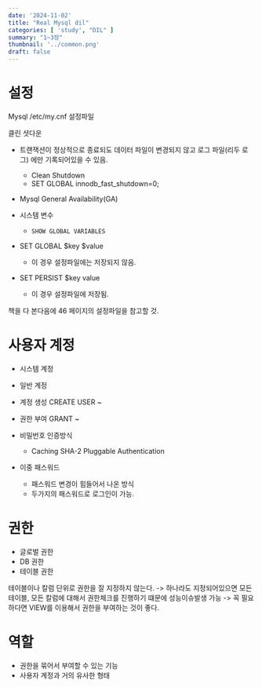 ```yaml
---
date: '2024-11-02'
title: "Real Mysql dil"
categories: [ 'study', "DIL" ]
summary: "1~3장"
thumbnail: '../common.png'
draft: false
---
```


# 설정

Mysql /etc/my.cnf 설정파일

클린 셧다운 

- 트랜잭션이 정상적으로 종료되도 데이터 파일이 변경되지 않고 로그 파일(리두 로그) 에만 기록되어있을 수 있음.
    - Clean Shutdown 
    - SET GLOBAL innodb_fast_shutdown=0;
- Mysql General Availability(GA)
- 시스템 변수
  - ```SHOW GLOBAL VARIABLES```

- SET GLOBAL $key $value
  - 이 경우 설정파일에는 저장되지 않음.
- SET PERSIST $key value
  - 이 경우 설정파일에 저장됨.

책을 다 본다음에 46 페이지의 설정파일을 참고할 것.


# 사용자 계정

- 시스템 계정
- 일반 계정

- 계정 생성 CREATE USER ~
- 권한 부여 GRANT ~ 

- 비밀번호 인증방식
  - Caching SHA-2 Pluggable Authentication
- 이중 패스워드
  - 패스워드 변경이 힘들어서 나온 방식
  - 두가지의 패스워드로 로그인이 가능. 

  
# 권한
- 글로벌 권한
- DB 권한
- 테이블 권한

테이블이나 칼럼 단위로 권한을 잘 지정하지 않는다. -> 하나라도 지정되어있으면 모든 테이블, 모든 칼럼에 대해서 권한체크를 진행하기 떄문에
성능이슈발생 가능 -> 꼭 필요하다면 VIEW를 이용해서 권한을 부여하는 것이 좋다.


# 역할

- 권한을 묶어서 부여할 수 있는 기능
- 사용자 계정과 거의 유사한 형태
